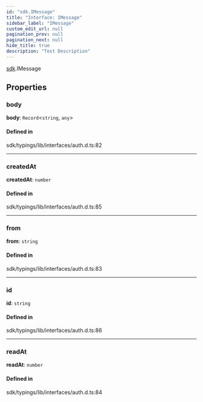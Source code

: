 ```yaml
---
id: "sdk.IMessage"
title: "Interface: IMessage"
sidebar_label: "IMessage"
custom_edit_url: null
pagination_prev: null
pagination_next: null
hide_title: true
description: "Test Description"
---
```


[sdk](../namespaces/sdk.md).IMessage

## Properties

### body

 **body**: `Record`<`string`, `any`\>

#### Defined in

sdk/typings/lib/interfaces/auth.d.ts:82

___

### createdAt

 **createdAt**: `number`

#### Defined in

sdk/typings/lib/interfaces/auth.d.ts:85

___

### from

 **from**: `string`

#### Defined in

sdk/typings/lib/interfaces/auth.d.ts:83

___

### id

 **id**: `string`

#### Defined in

sdk/typings/lib/interfaces/auth.d.ts:86

___

### readAt

 **readAt**: `number`

#### Defined in

sdk/typings/lib/interfaces/auth.d.ts:84
